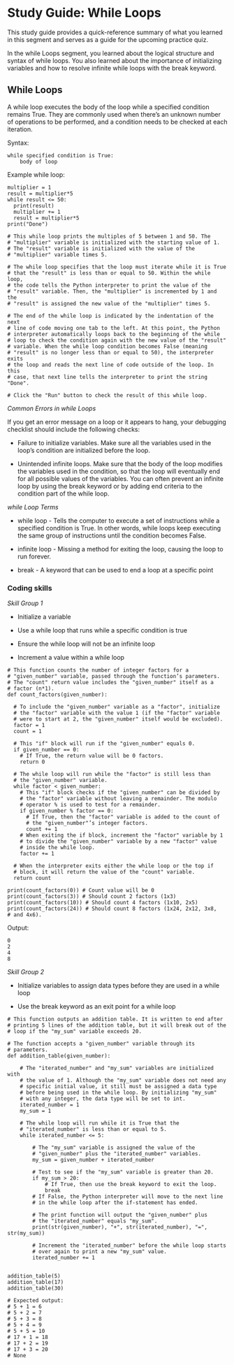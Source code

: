 # Study Guide: While Loops

This study guide provides a quick-reference summary of what you learned in this segment and serves as a guide for the upcoming practice quiz.  

In the while Loops segment, you learned about the logical structure and syntax of while loops. You also learned about the importance of initializing variables and how to resolve infinite while loops with the break keyword.  

## While Loops

A while loop executes the body of the loop while a specified condition remains True. They are commonly used when there’s an unknown number of operations to be performed, and a condition needs to be checked at each iteration.

Syntax:

```
while specified condition is True:
    body of loop
```
Example while loop:

```
multiplier = 1
result = multiplier*5
while result <= 50:
  print(result)
  multiplier += 1
  result = multiplier*5
print("Done")

# This while loop prints the multiples of 5 between 1 and 50. The
# "multiplier" variable is initialized with the starting value of 1. 
# The "result" variable is initialized with the value of the 
# "multiplier" variable times 5. 
 
# The while loop specifies that the loop must iterate while it is True 
# that the "result" is less than or equal to 50. Within the while loop, 
# the code tells the Python interpreter to print the value of the 
# "result" variable. Then, the "multiplier" is incremented by 1 and the
# "result" is assigned the new value of the "multiplier" times 5. 
 
# The end of the while loop is indicated by the indentation of the next 
# line of code moving one tab to the left. At this point, the Python
# interpreter automatically loops back to the beginning of the while
# loop to check the condition again with the new value of the "result"
# variable. When the while loop condition becomes False (meaning
# "result" is no longer less than or equal to 50), the interpreter exits
# the loop and reads the next line of code outside of the loop. In this 
# case, that next line tells the interpreter to print the string "Done". 
 
# Click the "Run" button to check the result of this while loop.  
```

*Common Errors in while Loops*

If you get an error message on a loop or it appears to hang, your debugging checklist should include the following checks:

* Failure to initialize variables. Make sure all the variables used in the loop’s condition are initialized before the loop.

* Unintended infinite loops. Make sure that the body of the loop modifies the variables used in the condition, so that the loop will eventually end for all possible values of the variables. You can often prevent an infinite loop by using the break keyword or by adding end criteria to the condition part of the while loop.

 

*while Loop Terms*

* while loop - Tells the computer to execute a set of instructions while a specified condition is True. In other words, while loops keep executing the same group of instructions until the condition becomes False.

* infinite loop - Missing a method for exiting the loop, causing the loop to run forever.

* break - A keyword that can be used to end a loop at a specific point

### Coding skills

*Skill Group 1*

* Initialize a variable

* Use a while loop that runs while a specific condition is true

* Ensure the while loop will not be an infinite loop

* Increment a value within a while loop

```
# This function counts the number of integer factors for a 
# "given_number" variable, passed through the function’s parameters.
# The "count" return value includes the "given_number" itself as a 
# factor (n*1). 
def count_factors(given_number):
 
  # To include the "given_number" variable as a "factor", initialize
  # the "factor" variable with the value 1 (if the "factor" variable
  # were to start at 2, the "given_number" itself would be excluded). 
  factor = 1
  count = 1
 
  # This "if" block will run if the "given_number" equals 0.
  if given_number == 0:
    # If True, the return value will be 0 factors. 
    return 0
 
  # The while loop will run while the "factor" is still less than
  # the "given_number" variable.
  while factor < given_number:
    # This "if" block checks if the "given_number" can be divided by
    # the "factor" variable without leaving a remainder. The modulo
    # operator % is used to test for a remainder.
    if given_number % factor == 0:
      # If True, then the "factor" variable is added to the count of
      # the "given_number"’s integer factors.
      count += 1
    # When exiting the if block, increment the "factor" variable by 1
    # to divide the "given_number" variable by a new "factor" value
    # inside the while loop.
    factor += 1
 
  # When the interpreter exits either the while loop or the top if
  # block, it will return the value of the "count" variable.
  return count

print(count_factors(0)) # Count value will be 0
print(count_factors(3)) # Should count 2 factors (1x3)
print(count_factors(10)) # Should count 4 factors (1x10, 2x5)
print(count_factors(24)) # Should count 8 factors (1x24, 2x12, 3x8,
# and 4x6). 
```

Output:

```
0
2
4
8
```

*Skill Group 2*

* Initialize variables to assign data types before they are used in a while loop 

* Use the break keyword as an exit point for a while loop

```
# This function outputs an addition table. It is written to end after
# printing 5 lines of the addition table, but it will break out of the
# loop if the "my_sum" variable exceeds 20. 
 
# The function accepts a "given_number" variable through its 
# parameters.
def addition_table(given_number):
 
    # The "iterated_number" and "my_sum" variables are initialized with
    # the value of 1. Although the "my_sum" variable does not need any
    # specific initial value, it still must be assigned a data type
    # before being used in the while loop. By initializing "my_sum"
    # with any integer, the data type will be set to int.
    iterated_number = 1
    my_sum = 1
 
    # The while loop will run while it is True that the   
    # "iterated_number" is less than or equal to 5.
    while iterated_number <= 5:
 
        # The "my_sum" variable is assigned the value of the
        # "given_number" plus the "iterated_number" variables.
        my_sum = given_number + iterated_number
 
        # Test to see if the "my_sum" variable is greater than 20.
        if my_sum > 20:
            # If True, then use the break keyword to exit the loop. 
            break
        # If False, the Python interpreter will move to the next line 
        # in the while loop after the if-statement has ended.  
 
        # The print function will output the "given_number" plus
        # the "iterated_number" equals "my_sum".
        print(str(given_number), "+", str(iterated_number), "=", str(my_sum))
 
        # Increment the "iterated_number" before the while loop starts
        # over again to print a new "my_sum" value.
        iterated_number += 1
 
 
addition_table(5)
addition_table(17)
addition_table(30)

# Expected output:
# 5 + 1 = 6
# 5 + 2 = 7
# 5 + 3 = 8
# 5 + 4 = 9
# 5 + 5 = 10
# 17 + 1 = 18
# 17 + 2 = 19
# 17 + 3 = 20
# None
